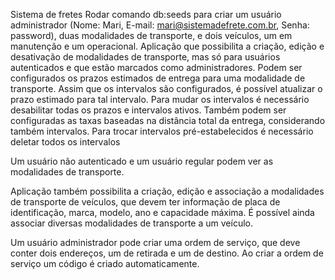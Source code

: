 Sistema de fretes
Rodar comando db:seeds para criar um usuário administrador (Nome: Mari, E-mail: mari@sistemadefrete.com.br, Senha: password), duas modalidades de transporte, e dois veículos, um em manutenção e um operacional. 
Aplicação que possibilita a criação, edição e desativação de modalidades de transporte, mas só para usuários autenticados e que estão marcados como administradores. Podem ser configurados os prazos estimados de entrega para uma modalidade de transporte. Assim que os intervalos são configurados, é possível atualizar o prazo estimado para tal intervalo. Para mudar os intervalos é necessário desabilitar todas os prazos e intervalos ativos. Também podem ser configuradas as taxas baseadas na distância total da entrega, considerando também intervalos. Para trocar intervalos pré-estabelecidos é necessário deletar todos os intervalos

Um usuário não autenticado e um usuário regular podem ver as modalidades de transporte. 

Aplicação também possibilita a criação, edição e associação a modalidades de transporte de veículos, que devem ter informação de placa de identificação, marca, modelo, ano e capacidade máxima. 
É possível ainda associar diversas modalidades de transporte a um veículo.

Um usuário administrador pode criar uma ordem de serviço, que deve conter dois endereços, um de retirada e um de destino. Ao criar a ordem de serviço um código é criado automaticamente. 

